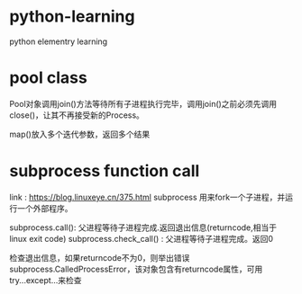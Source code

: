 # python-learning
python elementry learning

# pool class

Pool对象调用join()方法等待所有子进程执行完毕，调用join()之前必须先调用close()，让其不再接受新的Process。

map()放入多个迭代参数，返回多个结果

# subprocess function call
link : https://blog.linuxeye.cn/375.html
subprocess 用来fork一个子进程，并运行一个外部程序。

  subprocess.call(): 父进程等待子进程完成.返回退出信息(returncode,相当于linux exit code)
  subprocess.check_call() : 父进程等待子进程完成。返回0

  检查退出信息，如果returncode不为0，则举出错误subprocess.CalledProcessError，该对象包含有returncode属性，可用try...except...来检查
